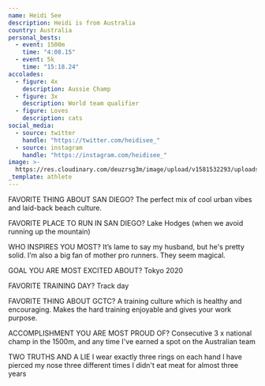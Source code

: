 ```yaml
---
name: Heidi See
description: Heidi is from Australia
country: Australia
personal_bests:
  - event: 1500m
    time: "4:08.15"
  - event: 5k
    time: "15:18.24"
accolades:
  - figure: 4x
    description: Aussie Champ
  - figure: 3x
    description: World team qualifier
  - figure: Loves
    description: cats
social_media:
  - source: twitter
    handle: "https://twitter.com/heidisee_"
  - source: instagram
    handle: "https://instagram.com/heidisee_"
image: >-
  https://res.cloudinary.com/deuzrsg3m/image/upload/v1581532293/uploads/C35D66A2-B50B-4800-9DA5-5A72414B5D06_smfkc6.jpg
_template: athlete
---
```


FAVORITE THING ABOUT SAN DIEGO?
The perfect mix of cool urban vibes and laid-back beach culture.

FAVORITE PLACE TO RUN IN SAN DIEGO?
Lake Hodges (when we avoid running up the mountain)

WHO INSPIRES YOU MOST?
It’s lame to say my husband, but he's pretty solid. I’m also a big fan of mother pro runners. They seem magical.

GOAL YOU ARE MOST EXCITED ABOUT?
Tokyo 2020

FAVORITE TRAINING DAY?
Track day

FAVORITE THING ABOUT GCTC?
A training culture which is healthy and encouraging. Makes the hard training enjoyable and gives your work purpose.

ACCOMPLISHMENT YOU ARE MOST PROUD OF?
Consecutive 3 x national champ in the 1500m, and any time I've earned a spot on the Australian team

TWO TRUTHS AND A LIE
I wear exactly three rings on each hand
I have pierced my nose three different times
I didn't eat meat for almost three years
